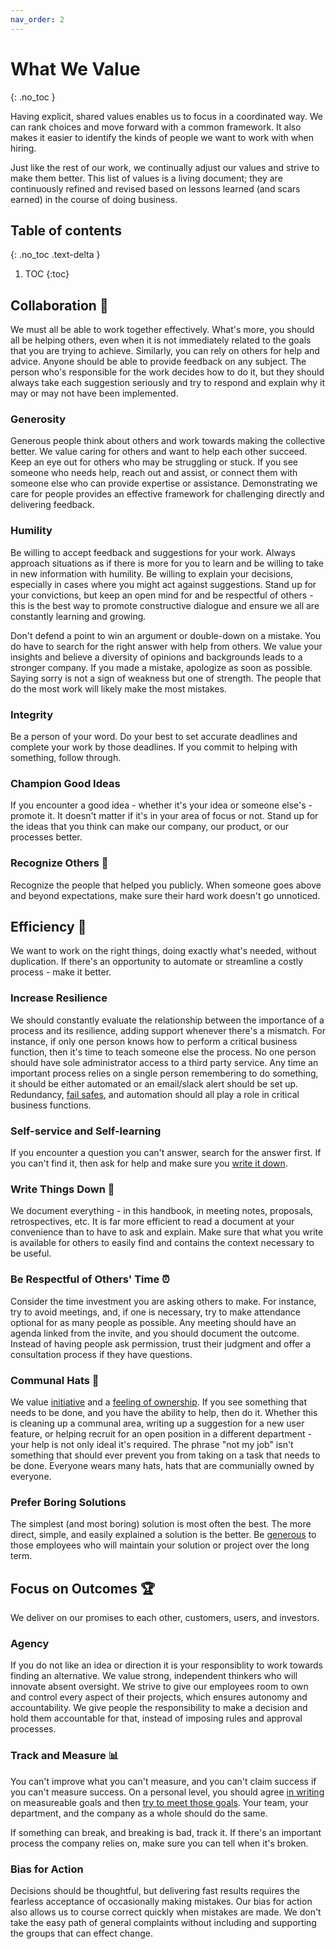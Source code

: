```yaml
---
nav_order: 2
---
```

# What We Value
{: .no_toc }

Having explicit, shared values enables us to focus in a coordinated way.  We can rank choices and move forward with a common framework.  It also makes it easier to identify the kinds of people we want to work with when hiring.

Just like the rest of our work, we continually adjust our values and strive to make them better. This list of values is a living document; they are continuously refined and revised based on lessons learned (and scars earned) in the course of doing business.

## Table of contents
{: .no_toc .text-delta }

1. TOC
{:toc}

## Collaboration :handshake:
We must all be able to work together effectively.  What's more, you should all be helping others, even when it is not immediately related to the goals that you are trying to achieve. Similarly, you can rely on others for help and advice. Anyone should be able to provide feedback on any subject.  The person who's responsible for the work decides how to do it, but they should always take each suggestion seriously and try to respond and explain why it may or may not have been implemented.

### Generosity
Generous people think about others and work towards making the collective better.  We value caring for others and want to help each other succeed.  Keep an eye out for others who may be struggling or stuck. If you see someone who needs help, reach out and assist, or connect them with someone else who can provide expertise or assistance.  Demonstrating we care for people provides an effective framework for challenging directly and delivering feedback.

### Humility
Be willing to accept feedback and suggestions for your work.  Always approach situations as if there is more for you to learn and be willing to take in new information with humility.  Be willing to explain your decisions, especially in cases where you might act against suggestions.  Stand up for your convictions, but keep an open mind for and be respectful of others - this is the best way to promote constructive dialogue and ensure we all are constantly learning and growing.

Don't defend a point to win an argument or double-down on a mistake. You do have to search for the right answer with help from others.  We value your insights and believe a diversity of opinions and backgrounds leads to a stronger company.  If you made a mistake, apologize as soon as possible. Saying sorry is not a sign of weakness but one of strength. The people that do the most work will likely make the most mistakes.

### Integrity
Be a person of your word.  Do your best to set accurate deadlines and complete your work by those deadlines.  If you commit to helping with something, follow through.

### Champion Good Ideas
If you encounter a good idea - whether it's your idea or someone else's - promote it.  It doesn't matter if it's in your area of focus or not.  Stand up for the ideas that you think can make our company, our product, or our processes better.

### Recognize Others :tada:
Recognize the people that helped you publicly.  When someone goes above and beyond expectations, make sure their hard work doesn't go unnoticed.

## Efficiency :runner:
We want to work on the right things, doing exactly what's needed, without duplication.  If there's an opportunity to automate or streamline a costly process - make it better.

### Increase Resilience
We should constantly evaluate the relationship between the importance of a process and its resilience, adding support whenever there's a mismatch.  For instance, if only one person knows how to perform a critical business function, then it's time to teach someone else the process.  No one person should have sole administrator access to a third party service.  Any time an important process relies on a single person remembering to do something, it should be either automated or an email/slack alert should be set up.  Redundancy, [fail safes](https://en.wikipedia.org/wiki/Fail-safe), and automation should all play a role in critical business functions.

### Self-service and Self-learning
If you encounter a question you can't answer, search for the answer first.  If you can't find it, then ask for help and make sure you [write it down](#write-things-down).

### Write Things Down :notebook:
We document everything - in this handbook, in meeting notes, proposals, retrospectives, etc.  It is far more efficient to read a document at your convenience than to have to ask and explain.  Make sure that what you write is available for others to easily find and contains the context necessary to be useful.

### Be Respectful of Others' Time :alarm_clock:
Consider the time investment you are asking others to make.  For instance, try to avoid meetings, and, if one is necessary, try to make attendance optional for as many people as possible. Any meeting should have an agenda linked from the invite, and you should document the outcome. Instead of having people ask permission, trust their judgment and offer a consultation process if they have questions.

### Communal Hats :tophat:
We value [initiative](#bias-for-action) and a [feeling of ownership](#agency).  If you see something that needs to be done, and you have the ability to help, then do it.  Whether this is cleaning up a communal area, writing up a suggestion for a new user feature, or helping recruit for an open position in a different department - your help is not only ideal it's required.  The phrase "not my job" isn't something that should ever prevent you from taking on a task that needs to be done.  Everyone wears many hats, hats that are communially owned by everyone.

### Prefer Boring Solutions
The simplest (and most boring) solution is most often the best.  The more direct, simple, and easily explained a solution is the better.  Be [generous](#generosity) to those employees who will maintain your solution or project over the long term.

## Focus on Outcomes :trophy:
We deliver on our promises to each other, customers, users, and investors.

### Agency
If you do not like an idea or direction it is your responsiblity to work towards finding an alternative.  We value strong, independent thinkers who will innovate absent oversight. We strive to give our employees room to own and control every aspect of their projects, which ensures autonomy and accountability.  We give people the responsibility to make a decision and hold them accountable for that, instead of imposing rules and approval processes.

### Track and Measure :bar_chart:
You can't improve what you can't measure, and you can't claim success if you can't measure success.  On a personal level, you should agree [in writing](#write-things-down) on measureable goals and then [try to meet those goals](#integrity).  Your team, your department, and the company as a whole should do the same.

If something can break, and breaking is bad, track it.  If there's an important process the company relies on, make sure you can tell when it's broken.

### Bias for Action
Decisions should be thoughtful, but delivering fast results requires the fearless acceptance of occasionally making mistakes.  Our bias for action also allows us to course correct quickly when mistakes are made.  We don't take the easy path of general complaints without including and supporting the groups that can effect change.
